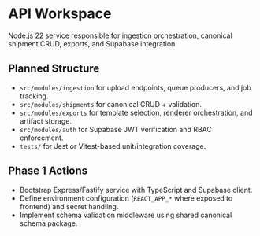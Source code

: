 # API Workspace

Node.js 22 service responsible for ingestion orchestration, canonical shipment CRUD, exports, and Supabase integration.

## Planned Structure
- `src/modules/ingestion` for upload endpoints, queue producers, and job tracking.
- `src/modules/shipments` for canonical CRUD + validation.
- `src/modules/exports` for template selection, renderer orchestration, and artifact storage.
- `src/modules/auth` for Supabase JWT verification and RBAC enforcement.
- `tests/` for Jest or Vitest-based unit/integration coverage.

## Phase 1 Actions
- Bootstrap Express/Fastify service with TypeScript and Supabase client.
- Define environment configuration (`REACT_APP_*` where exposed to frontend) and secret handling.
- Implement schema validation middleware using shared canonical schema package.
